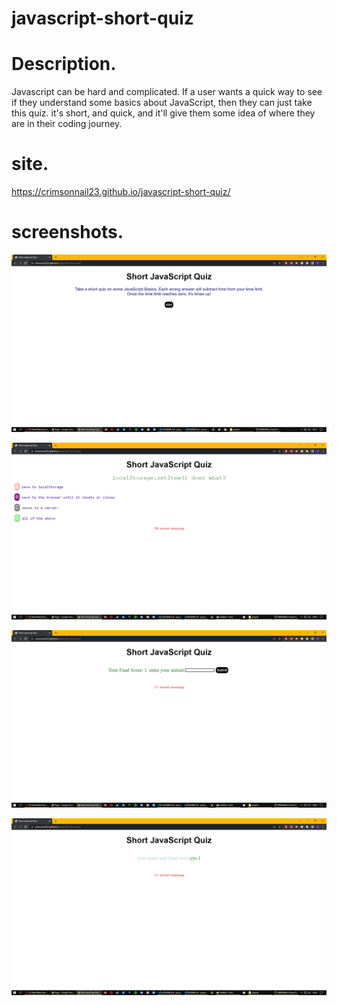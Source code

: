 # javascript-short-quiz

# Description.

Javascript can be hard and complicated. If a user wants a quick way to see if they understand some basics
about JavaScript, then they can just take this quiz. it's short, and quick, and it'll give them some idea
of where they are in their coding journey.

# site.

https://crimsonnail23.github.io/javascript-short-quiz/

# screenshots.

![first screenshot](/assets/images/quiz-screenshot-1.jpg?raw=true)

![second screenshot](/assets/images/quiz-screenshot-2.jpg?raw=true)

![third screenshot](/assets/images/quiz-screenshot-3.jpg?raw=true)

![fourth screenshot](/assets/images/quiz-screenshot-4.jpg?raw=true)
